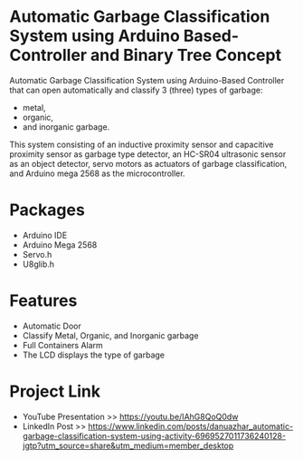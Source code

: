 # Automatic Garbage Classification System using Arduino Based-Controller and Binary Tree Concept
Automatic Garbage Classification System using Arduino-Based Controller that can open automatically and classify 3 (three) types of garbage: 
- metal, 
- organic, 
- and inorganic garbage.

This system consisting of an inductive proximity sensor and capacitive proximity sensor as garbage type detector, an HC-SR04 ultrasonic sensor as an object detector, servo motors as actuators of garbage classification, and Arduino mega 2568 as the microcontroller.

# Packages
- Arduino IDE
- Arduino Mega 2568
- Servo.h
- U8glib.h

# Features
- Automatic Door
- Classify Metal, Organic, and Inorganic garbage
- Full Containers Alarm 
- The LCD displays the type of garbage

# Project Link
- YouTube Presentation >> https://youtu.be/IAhG8QoQ0dw
- LinkedIn Post >> https://www.linkedin.com/posts/danuazhar_automatic-garbage-classification-system-using-activity-6969527011736240128-jgtp?utm_source=share&utm_medium=member_desktop
